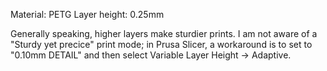 Material: PETG
Layer height: 0.25mm

Generally speaking, higher layers make sturdier prints. I am not aware of a "Sturdy yet precice" print mode; in Prusa Slicer, a workaround is to set to "0.10mm DETAIL" and then select Variable Layer Height -> Adaptive.
